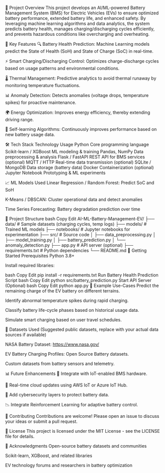 🔋 Project Overview
This project develops an AI/ML-powered Battery Management System (BMS) for Electric Vehicles (EVs) to ensure optimized battery performance, extended battery life, and enhanced safety. By leveraging machine learning algorithms and data analytics, the system predicts battery health, manages charging/discharging cycles efficiently, and prevents hazardous conditions like overcharging and overheating.

🚗 Key Features
🔍 Battery Health Prediction: Machine Learning models predict the State of Health (SoH) and State of Charge (SoC) in real-time.

⚡ Smart Charging/Discharging Control: Optimizes charge-discharge cycles based on usage patterns and environmental conditions.

🌡️ Thermal Management: Predictive analytics to avoid thermal runaway by monitoring temperature fluctuations.

📊 Anomaly Detection: Detects anomalies (voltage drops, temperature spikes) for proactive maintenance.

🌍 Energy Optimization: Improves energy efficiency, thereby extending driving range.

🧠 Self-learning Algorithms: Continuously improves performance based on new battery usage data.

🛠️ Tech Stack
Technology	Usage
Python	Core programming language
Scikit-learn / XGBoost	ML modeling & training
Pandas, NumPy	Data preprocessing & analysis
Flask / FastAPI	REST API for BMS services (optional)
MQTT / HTTP	Real-time data transmission (optional)
SQLite / MongoDB	Data storage (battery data)
Docker	Containerization (optional)
Jupyter Notebook	Prototyping & ML experiments

📈 ML Models Used
Linear Regression / Random Forest: Predict SoC and SoH

K-Means / DBSCAN: Cluster operational data and detect anomalies

Time Series Forecasting: Battery degradation prediction over time

🔬 Project Structure
bash
Copy
Edit
AI-ML-Battery-Management-EV/
├── data/                 # Sample datasets (charging cycles, temp logs)
├── models/               # Trained ML models
├── notebooks/            # Jupyter notebooks for experimentation
├── src/                  # Source code
│   ├── data_preprocessing.py
│   ├── model_training.py
│   ├── battery_prediction.py
│   └── anomaly_detection.py
├── app.py                # API server (optional)
├── requirements.txt      # Python dependencies
└── README.md
🚀 Getting Started
Prerequisites
Python 3.8+

Install required libraries:

bash
Copy
Edit
pip install -r requirements.txt
Run Battery Health Prediction Script
bash
Copy
Edit
python src/battery_prediction.py
Start API Server (Optional)
bash
Copy
Edit
python app.py
🧪 Example Use-Cases
Predict the remaining charge of the EV battery on different terrains.

Identify abnormal temperature spikes during rapid charging.

Classify battery life-cycle phases based on historical usage data.

Simulate smart charging based on user travel schedules.

📂 Datasets Used
(Suggested public datasets, replace with your actual data sources if available)

NASA Battery Dataset: https://www.nasa.gov/

EV Battery Charging Profiles: Open Source Battery datasets.

Custom datasets from battery sensors and telemetry.

📊 Future Enhancements
🔗 Integrate with IoT-enabled BMS hardware.

🔄 Real-time cloud updates using AWS IoT or Azure IoT Hub.

🔐 Add cybersecurity layers to protect battery data.

📉 Integrate Reinforcement Learning for adaptive battery control.

🤝 Contributing
Contributions are welcome! Please open an issue to discuss your ideas or submit a pull request.

📃 License
This project is licensed under the MIT License - see the LICENSE file for details.

🙌 Acknowledgments
Open-source battery datasets and communities

Scikit-learn, XGBoost, and related libraries

EV technology forums and researchers in battery optimization


